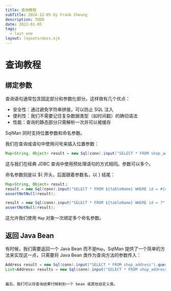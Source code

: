 ```yaml
---
title: 查询教程
subTitle: 2024-12-05 by Frank Cheung
description: TODO
date: 2022-01-05
tags:
  - last one
layout: layouts/docs.njk
---
```

# 查询教程
## 绑定参数

查询语句通常包含固定部分和参数化部分。这样做有几个优点：

- 安全性：通过避免字符串拼接，可以防止 SQL 注入
- 便利性：我们不需要记住复杂数据类型（如时间戳）的确切语法
- 性能：查询的静态部分只需解析一次并可以被缓存

SqlMan 同时支持位置参数和命名参数。

我们在查询或语句中使用问号来插入位置参数：

```java
Map<String, Object> result = new Sql(conn).input("SELECT * FROM shop_address WHERE id = ?", 1).query();
```
这与我们在经典 JDBC 查询中使用预处理语句的方式相同。参数可以多个。

命名参数则是以 ${ 开头，后面跟着参数名，以 } 结尾：

```java
Map<String, Object> result；
result = new Sql(conn).input("SELECT * FROM ${tableName} WHERE id = #{stat}", mapOf("tableName", "shop_address", "stat", 1)).query();
assertNotNull(result);

result = new Sql(conn).input("SELECT * FROM ${tableName} WHERE id = ?", mapOf("tableName", "shop_address", "abc", 2), 1).query();
assertNotNull(result);
```

这允许我们使用 `Map` 对象一次绑定多个命名参数。

## 返回 Java Bean
有时候，我们需要返回一个 Java Bean 而不是`Map`。SqlMan 提供了一个简单的方法来实现这一点，只需要将 Java Bean 类作为查询方法的参数传入：

```java
Address result = new Sql(conn).input("SELECT * FROM shop_address").query(Address.class); 
List<Address> results = new Sql(conn).input("SELECT * FROM shop_address").queryList(Address.class);
 ```
```

最后，我们可以将查询结果行映射到一个 bean 或其他自定义类。